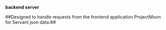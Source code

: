**backend server**

##Designed to handle requests from the frontend application ProjectMoon for Servant json data.##